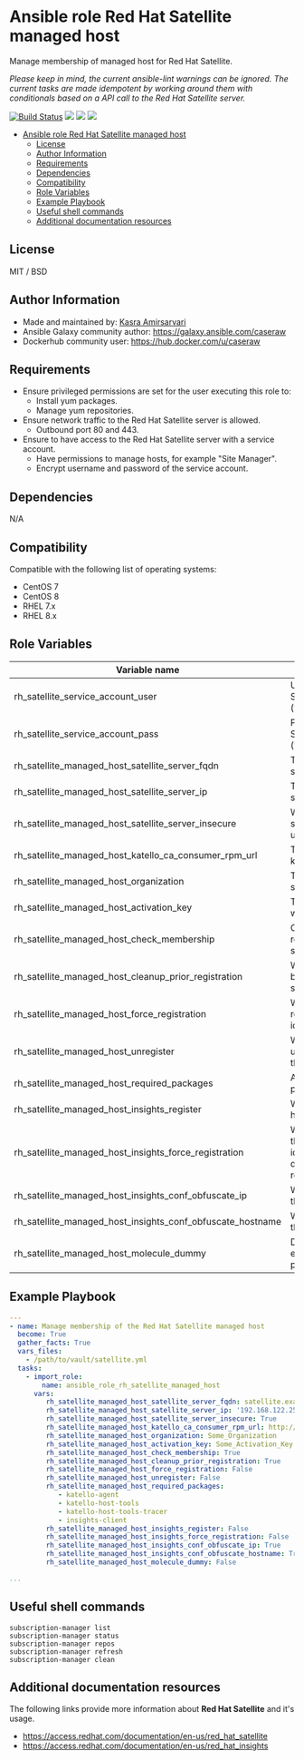 # Ansible role Red Hat Satellite managed host

Manage membership of managed host for Red Hat Satellite.

_Please keep in mind, the current ansible-lint warnings can be ignored. The current tasks are made idempotent by working around them with conditionals based on a API call to the Red Hat Satellite server._

[![Build Status](https://travis-ci.org/Caseraw/ansible_role_rh_satellite_managed_host.svg?branch=master)](https://travis-ci.org/Caseraw/ansible_role_rh_satellite_managed_host) [<img src="https://img.shields.io/ansible/role/47149">](https://galaxy.ansible.com/caseraw/ansible_role_rh_satellite_managed_host) [<img src="https://img.shields.io/ansible/role/d/47149">](https://galaxy.ansible.com/caseraw/ansible_role_rh_satellite_managed_host) [<img src="https://img.shields.io/ansible/quality/47149">](https://galaxy.ansible.com/caseraw/ansible_role_rh_satellite_managed_host)

- [Ansible role Red Hat Satellite managed host](#ansible-role-red-hat-satellite-managed-host)
  - [License](#license)
  - [Author Information](#author-information)
  - [Requirements](#requirements)
  - [Dependencies](#dependencies)
  - [Compatibility](#compatibility)
  - [Role Variables](#role-variables)
  - [Example Playbook](#example-playbook)
  - [Useful shell commands](#useful-shell-commands)
  - [Additional documentation resources](#additional-documentation-resources)

## License

MIT / BSD

## Author Information

- Made and maintained by: [Kasra Amirsarvari](https://www.linkedin.com/in/caseraw)
- Ansible Galaxy community author: <https://galaxy.ansible.com/caseraw>
- Dockerhub community user: <https://hub.docker.com/u/caseraw>

## Requirements

- Ensure privileged permissions are set for the user executing this role to:
  - Install yum packages.
  - Manage yum repositories.
- Ensure network traffic to the Red Hat Satellite server is allowed.
  - Outbound port 80 and 443.
- Ensure to have access to the Red Hat Satellite server with a service account.
  - Have permissions to manage hosts, for example "Site Manager".
  - Encrypt username and password of the service account.

## Dependencies

N/A

## Compatibility

Compatible with the following list of operating systems:

- CentOS 7
- CentOS 8
- RHEL 7.x
- RHEL 8.x

## Role Variables

| Variable name | Description |
|---------------|-------------|
| rh_satellite_service_account_user | Username of the Red Hat Satellite service account (vault encrypted). |
| rh_satellite_service_account_pass | Password of the Red Hat Satellite service account (vault encrypted). |
| rh_satellite_managed_host_satellite_server_fqdn | The FQDN of the satellite/capsule server. |
| rh_satellite_managed_host_satellite_server_ip | The IP address of the satellite/capsule server. |
| rh_satellite_managed_host_satellite_server_insecure | Whether the certificate is self signed, therefore untrusted. |
| rh_satellite_managed_host_katello_ca_consumer_rpm_url | The URL (http/80) of the katello certificate rpm. |
| rh_satellite_managed_host_organization | The organisation to subscribe to. |
| rh_satellite_managed_host_activation_key | The activation key to use when subscribing. |
| rh_satellite_managed_host_check_membership | Check if host is already registered to the satellite/capsule server. |
| rh_satellite_managed_host_cleanup_prior_registration | Whether to clean up before registering to the satellite/capsule server. |
| rh_satellite_managed_host_force_registration | Whether to force the registration (not idempotent). |
| rh_satellite_managed_host_unregister | Whether to unregister/decommission the registered host. |
| rh_satellite_managed_host_required_packages | A list of required packaged to install. |
| rh_satellite_managed_host_insights_register | Whether to register the host as an insights client. |
| rh_satellite_managed_host_insights_force_registration | Whether to force register the insights client (not idempotent, will create duplicaties if registerred). |
| rh_satellite_managed_host_insights_conf_obfuscate_ip | Whether to obfuscate the host IP address. |
| rh_satellite_managed_host_insights_conf_obfuscate_hostname | Whether to obfuscate the hostname. |
| rh_satellite_managed_host_molecule_dummy | Dummy switch to bypass entire converge playbook. |

## Example Playbook

```yaml
---
- name: Manage membership of the Red Hat Satellite managed host
  become: True
  gather_facts: True
  vars_files:
    - /path/to/vault/satellite.yml
  tasks:
    - import_role:
        name: ansible_role_rh_satellite_managed_host
      vars:
         rh_satellite_managed_host_satellite_server_fqdn: satellite.example.com
         rh_satellite_managed_host_satellite_server_ip: '192.168.122.252'
         rh_satellite_managed_host_satellite_server_insecure: True
         rh_satellite_managed_host_katello_ca_consumer_rpm_url: http://{{ rh_satellite_managed_host_satellite_server_fqdn }}/pub/katello-ca-consumer-latest.noarch.rpm
         rh_satellite_managed_host_organization: Some_Organization
         rh_satellite_managed_host_activation_key: Some_Activation_Key
         rh_satellite_managed_host_check_membership: True
         rh_satellite_managed_host_cleanup_prior_registration: True
         rh_satellite_managed_host_force_registration: False
         rh_satellite_managed_host_unregister: False
         rh_satellite_managed_host_required_packages:
            - katello-agent
            - katello-host-tools
            - katello-host-tools-tracer
            - insights-client
         rh_satellite_managed_host_insights_register: False
         rh_satellite_managed_host_insights_force_registration: False
         rh_satellite_managed_host_insights_conf_obfuscate_ip: True
         rh_satellite_managed_host_insights_conf_obfuscate_hostname: True
         rh_satellite_managed_host_molecule_dummy: False

...
```

## Useful shell commands

```shell
subscription-manager list
subscription-manager status
subscription-manager repos
subscription-manager refresh
subscription-manager clean
```

## Additional documentation resources

The following links provide more information about **Red Hat Satellite** and it's usage.

- <https://access.redhat.com/documentation/en-us/red_hat_satellite>
- <https://access.redhat.com/documentation/en-us/red_hat_insights>
